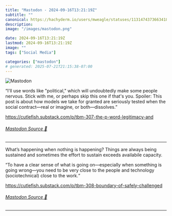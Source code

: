 ```yaml
---
title: "Mastodon - 2024-09-16T13:21:19Z"
subtitle: ""
canonical: https://hachyderm.io/users/mweagle/statuses/113147437366341832
description:
image: "/images/mastodon.png"

date: 2024-09-16T13:21:19Z
lastmod: 2024-09-16T13:21:19Z
image: ""
tags: ["Social Media"]

categories: ["mastodon"]
# generated: 2025-07-21T21:15:38-07:00
---
```

![Mastodon](/images/mastodon.png)

<p>“I&#39;ll use words like &quot;political,&quot; which will undoubtedly make some people nervous. Stick with me, or perhaps skip this one if that&#39;s you. Spoiler: This post is about how models we take for granted are seriously tested when the social contract—real or imagine, or both—dissolves.”</p><p><a href="https://cutlefish.substack.com/p/tbm-307-the-p-word-legitimacy-and" target="_blank" rel="nofollow noopener noreferrer" translate="no"><span class="invisible">https://</span><span class="ellipsis">cutlefish.substack.com/p/tbm-3</span><span class="invisible">07-the-p-word-legitimacy-and</span></a></p>


###### [Mastodon Source 🐘](https://hachyderm.io/@mweagle/113147437366341832)

___

<p>What’s happening when nothing is happening? Things are always being sustained and sometimes the effort to sustain exceeds availabile capacity. </p><p>“To have a clear sense of what is going on—especially when something is going wrong—you need to be very close to the people and technology (sociotechnical) close to the work.“ </p><p><a href="https://cutlefish.substack.com/p/tbm-308-boundary-of-safely-challenged" target="_blank" rel="nofollow noopener noreferrer" translate="no"><span class="invisible">https://</span><span class="ellipsis">cutlefish.substack.com/p/tbm-3</span><span class="invisible">08-boundary-of-safely-challenged</span></a></p>


###### [Mastodon Source 🐘](https://hachyderm.io/@mweagle/113147490021639738)

___
